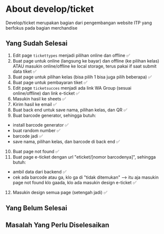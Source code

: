 # About develop/ticket
Develop/ticket merupakan bagian dari pengembangan website ITP yang berfokus pada bagian merchandise

## Yang Sudah Selesai
1. Edit page `tickettypes` menjadi pilihan online dan offline ✅
2. Buat page untuk online (langsung ke bayar) dan offline (ke pilihan kelas) ATAU masukin online/offline ke local storage, terus pakai if saat submit data tiket ✅
3. Buat page untuk pilihan kelas (bisa pilih 1 bisa juga pilih beberapa) ✅
4. Buat page untuk pembayaran tiket ✅
5. Edit page `ticketsucces` menjadi ada link WA Group (sesuai online/offline) dan link e-ticket ✅
6. Masukin hasil ke sheets ✅
7. Kirim hasil ke email ✅
8. Buat back end untuk save nama, pilihan kelas, dan QR ✅
9. Buat barcode generator, sehingga butuh:
- install barcode generator ✅
- buat random number ✅
- barcode jadi ✅
- save nama, pilihan kelas, dan barcode di back end ✅
10. Buat page not found ✅
11. Buat page e-ticket dengan url "eticket/[nomor barcodenya]", sehingga butuh:
- ambil data dari backend ✅
- cek ada barcode atau ga, klo ga di "tidak ditemukan" --> itu aja masukin page not found klo gaada, klo ada masukin design e-ticket ✅
12. Masukin design semua page (setengah jadi) ✅

## Yang Belum Selesai


## Masalah Yang Perlu Diselesaikan